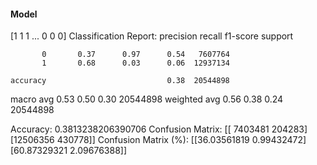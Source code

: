#### Model
[1 1 1 ... 0 0 0]
Classification Report:
              precision    recall  f1-score   support

           0       0.37      0.97      0.54   7607764
           1       0.68      0.03      0.06  12937134

    accuracy                           0.38  20544898
   macro avg       0.53      0.50      0.30  20544898
weighted avg       0.56      0.38      0.24  20544898

Accuracy: 0.3813238206390706
Confusion Matrix:
[[ 7403481   204283]
 [12506356   430778]]
Confusion Matrix (%):
[[36.03561819  0.99432472]
 [60.87329321  2.09676388]]
